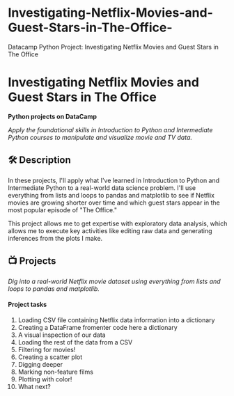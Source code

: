 # Investigating-Netflix-Movies-and-Guest-Stars-in-The-Office-
Datacamp Python Project: Investigating Netflix Movies and Guest Stars in The Office

# Investigating Netflix Movies and Guest Stars in The Office
**Python projects on DataCamp**

*Apply the foundational skills in Introduction to Python and Intermediate Python courses to manipulate and visualize movie and TV data.*

## 🛠️ Description
In these projects, I'll apply what I've learned in Introduction to Python and Intermediate Python to a real-world data science problem. I'll use everything from lists and loops to pandas and matplotlib to see if Netflix movies are growing shorter over time and which guest stars appear in the most popular episode of "The Office."

This project allows me to get expertise with exploratory data analysis, which allows me to execute key activities like editing raw data and generating inferences from the plots I make.

## 📺 Projects

*Dig into a real-world Netflix movie dataset using everything from lists and loops to pandas and matplotlib.*

#### Project tasks
1. Loading CSV file containing Netflix data information into a dictionary
2. Creating a DataFrame fromenter code here a dictionary
3. A visual inspection of our data
4. Loading the rest of the data from a CSV
5. Filtering for movies!
6. Creating a scatter plot
7. Digging deeper
8. Marking non-feature films
9. Plotting with color!
10. What next?
